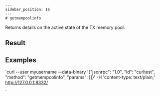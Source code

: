 
    ---
    sidebar_position: 16
    ---
    # getmempoolinfo

Returns details on the active state of the TX memory pool.

## Result

## Examples

`curl --user myusername --data-binary '{"jsonrpc": "1.0", "id": "curltest", "method": "getmempoolinfo", "params": []}' -H 'content-type: text/plain;' http://127.0.0.1:8332/

`